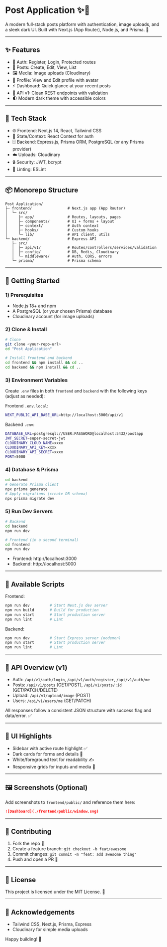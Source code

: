 # Post Application ✨📝

A modern full‑stack posts platform with authentication, image uploads, and a sleek dark UI. Built with Next.js (App Router), Node.js, and Prisma. 🚀

---

## ✨ Features
- 🔐 Auth: Register, Login, Protected routes
- 📝 Posts: Create, Edit, View, List
- 🖼️ Media: Image uploads (Cloudinary)
- 👤 Profile: View and Edit profile with avatar
- ⚡ Dashboard: Quick glance at your recent posts
- 🎯 API v1: Clean REST endpoints with validation
- 🌓 Modern dark theme with accessible colors

---

## 🧰 Tech Stack
- 🌐 Frontend: Next.js 14, React, Tailwind CSS
- 🧠 State/Context: React Context for auth
- 🗄️ Backend: Express.js, Prisma ORM, PostgreSQL (or any Prisma provider)
- ☁️ Uploads: Cloudinary
- 🔒 Security: JWT, bcrypt
- 🧪 Linting: ESLint

---

## 📦 Monorepo Structure
```
Post Application/
├─ frontend/                # Next.js app (App Router)
│  └─ src/
│     ├─ app/               # Routes, layouts, pages
│     ├─ components/        # UI + forms + layout
│     ├─ context/           # Auth context
│     ├─ hooks/             # Custom hooks
│     └─ lib/               # API client, utils
└─ backend/                 # Express API
   ├─ src/
   │  ├─ api/v1/            # Routes/controllers/services/validation
   │  ├─ config/            # DB, Redis, Cloudinary
   │  └─ middleware/        # Auth, CORS, errors
   └─ prisma/               # Prisma schema
```

---

## 🚀 Getting Started

### 1) Prerequisites
- Node.js 18+ and npm
- A PostgreSQL (or your chosen Prisma) database
- Cloudinary account (for image uploads)

### 2) Clone & Install
```bash
# Clone
git clone <your-repo-url>
cd "Post Application"

# Install frontend and backend
cd frontend && npm install && cd ..
cd backend && npm install && cd ..
```

### 3) Environment Variables
Create `.env` files in both `frontend` and `backend` with the following keys (adjust as needed):

Frontend `.env.local`:
```bash
NEXT_PUBLIC_API_BASE_URL=http://localhost:5000/api/v1
```

Backend `.env`:
```bash
DATABASE_URL=postgresql://USER:PASSWORD@localhost:5432/postapp
JWT_SECRET=super-secret-jwt
CLOUDINARY_CLOUD_NAME=xxxx
CLOUDINARY_API_KEY=xxxx
CLOUDINARY_API_SECRET=xxxx
PORT=5000
```

### 4) Database & Prisma
```bash
cd backend
# Generate Prisma client
npx prisma generate
# Apply migrations (create DB schema)
npx prisma migrate dev
```

### 5) Run Dev Servers
```bash
# Backend
cd backend
npm run dev

# Frontend (in a second terminal)
cd frontend
npm run dev
```

- Frontend: http://localhost:3000
- Backend:  http://localhost:5000

---

## 📜 Available Scripts

Frontend:
```bash
npm run dev         # Start Next.js dev server
npm run build       # Build for production
npm run start       # Start production server
npm run lint        # Lint
```

Backend:
```bash
npm run dev         # Start Express server (nodemon)
npm run start       # Start production server
npm run lint        # Lint
```

---

## 🔌 API Overview (v1)
- Auth: `/api/v1/auth/login`, `/api/v1/auth/register`, `/api/v1/auth/me`
- Posts: `/api/v1/posts` (GET/POST), `/api/v1/posts/:id` (GET/PATCH/DELETE)
- Upload: `/api/v1/upload/image` (POST)
- Users: `/api/v1/users/me` (GET/PATCH)

All responses follow a consistent JSON structure with success flag and data/error. ✅

---

## 🧭 UI Highlights
- Sidebar with active route highlight ✅
- Dark cards for forms and details 🖤
- White/foreground text for readability ✍️
- Responsive grids for inputs and media 📱

---

## 🖼️ Screenshots (Optional)
Add screenshots to `frontend/public/` and reference them here:

```md
![Dashboard](./frontend/public/window.svg)
```

---

## 🤝 Contributing
1. Fork the repo 🍴
2. Create a feature branch: `git checkout -b feat/awesome`
3. Commit changes: `git commit -m "feat: add awesome thing"`
4. Push and open a PR 🚀

---

## 📄 License
This project is licensed under the MIT License. 📌

---

## 🙌 Acknowledgements
- Tailwind CSS, Next.js, Prisma, Express
- Cloudinary for simple media uploads

Happy building! 💙
